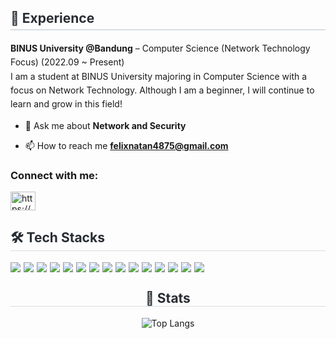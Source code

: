 <!-- Experience -->
<div style="flex: 1; min-width: 300px; text-align: left;">
  <h2 style="border-bottom: 2px solid #d8dee4; color: #282d33; padding-bottom: 5px;">🔭 Experience</h2>
  <ul style="list-style: none; padding: 0; margin: 10px 0; line-height: 1.6;">
    <li><strong>BINUS University @Bandung</strong> – Computer Science (Network Technology Focus) (2022.09 ~ Present)</li>
    I am a student at BINUS University majoring in Computer Science with a focus on Network Technology. Although I am a beginner, I will continue to learn and grow in this field!
  </ul>
</div>


- 💬 Ask me about **Network and Security**

- 📫 How to reach me **felixnatan4875@gmail.com**

<h3 align="left">Connect with me:</h3>
<p align="left">
<a href="https://linkedin.com/in/https://www.linkedin.com/in/felix-natan-452b7b310/" target="blank"><img align="center" src="https://raw.githubusercontent.com/rahuldkjain/github-profile-readme-generator/master/src/images/icons/Social/linked-in-alt.svg" alt="https://www.linkedin.com/in/felix-natan-452b7b310/" height="30" width="40" /></a>
</p>

<!-- Tech Stacks -->
<div style="flex: 1; min-width: 300px; text-align: left;">
  <h2 style="border-bottom: 1px solid #d8dee4; color: #282d33;"> 🛠️ Tech Stacks </h2>
  <div style="display: flex; flex-wrap: wrap; gap: 5px;">
    <img src="https://img.shields.io/badge/Go-00ADD8?style=for-the-badge&logo=go&logoColor=white">
    <img src="https://img.shields.io/badge/Linux-FCC624?style=for-the-badge&logo=linux&logoColor=black">
    <img src="https://img.shields.io/badge/Figma-F24E1E?style=for-the-badge&logo=figma&logoColor=white">
    <img src="https://img.shields.io/badge/FFmpeg-007808?style=for-the-badge&logo=ffmpeg&logoColor=white">
    <img src="https://img.shields.io/badge/Terraform-7B42BC?style=for-the-badge&logo=terraform&logoColor=white">
    <img src="https://img.shields.io/badge/Node.js-339933?style=for-the-badge&logo=node.js&logoColor=white">
    <img src="https://img.shields.io/badge/NestJS-E0234E?style=for-the-badge&logo=nestjs&logoColor=white">
    <img src="https://img.shields.io/badge/Java-ED8B00?style=for-the-badge&logo=openjdk&logoColor=white">
    <img src="https://img.shields.io/badge/Python-3776AB?style=for-the-badge&logo=python&logoColor=white">
    <img src="https://img.shields.io/badge/Azure-0078D4?style=for-the-badge&logo=microsoft-azure&logoColor=white">
    <img src="https://img.shields.io/badge/Kubernetes-326CE5?style=for-the-badge&logo=kubernetes&logoColor=white">
    <img src="https://img.shields.io/badge/Docker-2496ED?style=for-the-badge&logo=docker&logoColor=white">
    <img src="https://img.shields.io/badge/Adobe%20Premiere%20Pro-9999FF?style=for-the-badge&logo=adobepremierepro&logoColor=white">
    <img src="https://img.shields.io/badge/Resolume%20Arena-FF4F00?style=for-the-badge&logo=resolume&logoColor=white">
    <img src="https://img.shields.io/badge/Propresenter-0066CC?style=for-the-badge&logo=apple&logoColor=white">
  </div>
</div>


<!-- Stats -->
<div style="text-align: center; margin-top: 20px;">
  <h2 style="border-bottom: 1px solid #d8dee4; color: #282d33;"> 🏅 Stats </h2>
  <img src="https://github-readme-stats.vercel.app/api/top-langs/?username=FelixNatan4875&layout=compact&bg_color=180,00000000,&title_color=000000&text_color=000000" alt="Top Langs" />
</div
